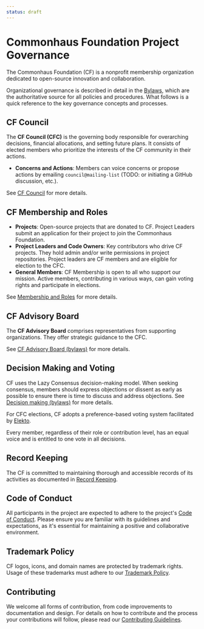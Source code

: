 ```yaml
---
status: draft
---
```

# Commonhaus Foundation Project Governance

The Commonhaus Foundation (CF) is a nonprofit membership organization dedicated to open-source innovation and collaboration.

Organizational governance is described in detail in the [Bylaws][bylaws], which are the authoritative source for all policies and procedures. What follows is a quick reference to the key governance concepts and processes.

## CF Council

The **CF Council (CFC)** is the governing body responsible for overarching decisions, financial allocations, and setting future plans. It consists of elected members who prioritize the interests of the CF community in their actions.

- **Concerns and Actions**: Members can voice concerns or propose actions by emailing `council@mailing-list` (TODO: or initiating a GitHub discussion, etc.).

See [CF Council][cfc] for more details.

## CF Membership and Roles

- **Projects**: Open-source projects that are donated to CF. Project Leaders submit an application for their project to join the Commonhaus Foundation.
- **Project Leaders and Code Owners**: Key contributors who drive CF projects. They hold admin and/or write permissions in project repositories. Project leaders are CF members and are eligible for election to the CFC.
- **General Members**: CF Membership is open to all who support our mission. Active members, contributing in various ways, can gain voting rights and participate in elections.

See [Membership and Roles][membership] for more details.

## CF Advisory Board

The **CF Advisory Board** comprises representatives from supporting organizations. They offer strategic guidance to the CFC.

See [CF Advisory Board (bylaws)][cfab] for more details.

## Decision Making and Voting

CF uses the Lazy Consensus decision-making model. When seeking consensus, members should express objections or dissent as early as possible to ensure there is time to discuss and address objections. See [Decision making (bylaws)][cf-decision-making] for more details.

For CFC elections, CF adopts a preference-based voting system facilitated by [Elekto](https://elekto.dev/).

Every member, regardless of their role or contribution level, has an equal voice and is entitled to one vote in all decisions.

## Record Keeping

The CF is committed to maintaining thorough and accessible records of its activities as documented in [Record Keeping][records].

## Code of Conduct

All participants in the project are expected to adhere to the project's [Code of Conduct][coc]. Please ensure you are familiar with its guidelines and expectations, as it's essential for maintaining a positive and collaborative environment.

## Trademark Policy

CF logos, icons, and domain names are protected by trademark rights. Usage of these trademarks must adhere to our [Trademark Policy][].

## Contributing

We welcome all forms of contribution, from code improvements to documentation and design. For details on how to contribute and the process your contributions will follow, please read our [Contributing Guidelines][contrib].

[Trademark Policy]: ./policies/trademark-policy.md
[bylaws]: ./bylaws/README.md
[cf-decision-making]: ./bylaws/decision-making.md
[cfab]: ./bylaws/cf-advisory-board.md
[cfc]: ./bylaws/cf-council.md
[coc]: ./policies/code-of-conduct.md
[contrib]: ./CONTRIBUTING.md
[membership]: ./bylaws/cf-membership.md
[records]: ./bylaws/notice-records.md

